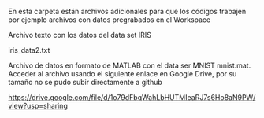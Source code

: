 En esta carpeta están archivos adicionales para que los códigos trabajen por ejemplo archivos con datos pregrabados en el Workspace

Archivo texto con los datos del data set IRIS

iris_data2.txt

Archivo de datos en formato de MATLAB con el data ser MNIST mnist.mat. Acceder al archivo usando el siguiente enlace en Google Drive, por su tamaño no se pudo subir directamente a github

https://drive.google.com/file/d/1o79dFbqWahLbHUTMIeaRJ7s6Ho8aN9PW/view?usp=sharing

